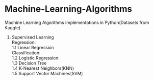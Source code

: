 # Machine-Learning-Algorithms

Machine Learning Algorithms implementations in Python(Datasets from Kaggle).
                                  
1. Supervised Learning                                                  
          Regression:                                                  
               1.1 Linear Regression                                                  
          Classification:                                                        
               1.2 Logistic Regression                                                  
               1.3 Decision Tree                                             
               1.4 K-Nearest Neighbors(KNN)                                            
               1.5 Support Vector Machines(SVM)                                            
        
 
